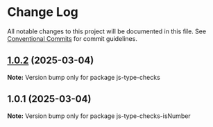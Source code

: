 # Change Log

All notable changes to this project will be documented in this file.
See [Conventional Commits](https://conventionalcommits.org) for commit guidelines.

## [1.0.2](https://github.com/michelwene/js-type-check/compare/v1.0.1...v1.0.2) (2025-03-04)

**Note:** Version bump only for package js-type-checks





## 1.0.1 (2025-03-04)

**Note:** Version bump only for package js-type-checks-isNumber
